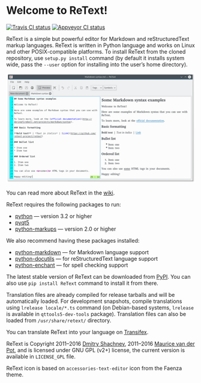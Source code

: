 Welcome to ReText!
==================

[![Travis CI status][Travis SVG]][Travis]
[![Appveyor CI status][Appveyor SVG]][Appveyor]

ReText is a simple but powerful editor for Markdown and reStructuredText markup
languages. ReText is written in Python language and works on Linux and other
POSIX-compatible platforms. To install ReText from the cloned repository, use
`setup.py install` command (by default it installs system wide, pass the
`--user` option for installing into the user’s home directory).

![ReText on Plasma 5 desktop](data/retext-kde5.png)

You can read more about ReText in the [wiki].

ReText requires the following packages to run:

* [python](https://www.python.org/) — version 3.2 or higher
* [pyqt5](http://www.riverbankcomputing.co.uk/software/pyqt/intro)
* [python-markups](https://pypi.python.org/pypi/Markups) — version 2.0 or higher

We also recommend having these packages installed:

* [python-markdown](https://pypi.python.org/pypi/Markdown) — for Markdown
  language support
* [python-docutils](https://pypi.python.org/pypi/docutils) — for reStructuredText
  language support
* [python-enchant](https://pypi.python.org/pypi/pyenchant) — for spell checking
  support

The latest stable version of ReText can be downloaded from [PyPI]. You can
also use `pip install ReText` command to install it from there.

Translation files are already compiled for release tarballs and will be
automatically loaded. For development snapshots, compile translations using
`lrelease locale/*.ts` command (on Debian-based systems, `lrelease` is
available in `qttools5-dev-tools` package). Translation files can also be
loaded from `/usr/share/retext/` directory.

You can translate ReText into your language on [Transifex].

ReText is Copyright 2011–2016 [Dmitry Shachnev](https://mitya57.me),
2011–2016 [Maurice van der Pot](mailto:griffon26@kfk4ever.com), and is
licensed under GNU GPL (v2+) license, the current version is available in
`LICENSE_GPL` file.

ReText icon is based on `accessories-text-editor` icon from the Faenza theme.

[wiki]: https://github.com/retext-project/retext/wiki
[PyPI]: https://pypi.python.org/pypi/ReText
[Transifex]: https://www.transifex.com/mitya57/ReText/
[Travis]: https://travis-ci.org/retext-project/retext
[Travis SVG]: https://api.travis-ci.org/retext-project/retext.svg?branch=master
[Appveyor]: https://ci.appveyor.com/project/mitya57/retext
[Appveyor SVG]: https://ci.appveyor.com/api/projects/status/github/retext-project/retext?branch=master&svg=true
